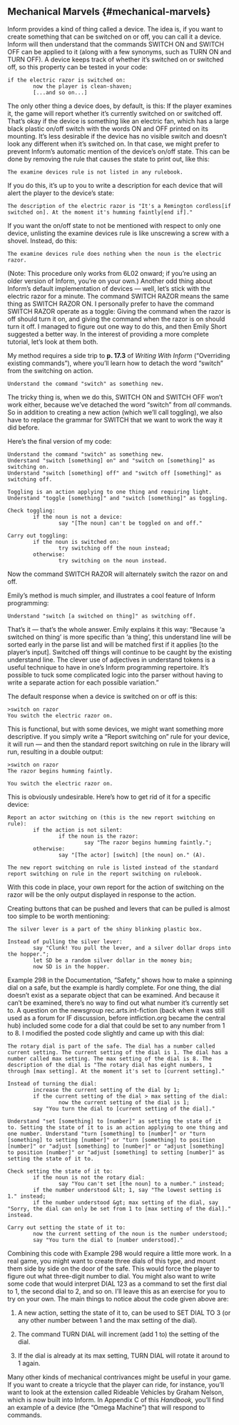 ## Mechanical Marvels {#mechanical-marvels}

Inform provides a kind of thing called a device. The idea is, if you want to create something that can be switched on or off, you can call it a device. Inform will then understand that the commands SWITCH ON and SWITCH OFF can be applied to it (along with a few synonyms, such as TURN ON and TURN OFF). A device keeps track of whether it’s switched on or switched off, so this property can be tested in your code:

```inform7
if the electric razor is switched on:
        now the player is clean-shaven;
        [...and so on...]
```

The only other thing a device does, by default, is this: If the player examines it, the game will report whether it’s currently switched on or switched off. That’s okay if the device is something like an electric fan, which has a large black plastic on/off switch with the words ON and OFF printed on its mounting. It’s less desirable if the device has no visible switch and doesn’t look any different when it’s switched on. In that case, we might prefer to prevent Inform’s automatic mention of the device’s on/off state. This can be done by removing the rule that causes the state to print out, like this:

```inform7
The examine devices rule is not listed in any rulebook.
```

If you do this, it’s up to you to write a description for each device that will alert the player to the device’s state:

```inform7
The description of the electric razor is "It's a Remington cordless[if switched on]. At the moment it's humming faintly[end if]."
```

If you want the on/off state to not be mentioned with respect to only one device, unlisting the examine devices rule is like unscrewing a screw with a shovel. Instead, do this:

```inform7
The examine devices rule does nothing when the noun is the electric razor.
```

(Note: This procedure only works from 6L02 onward; if you’re using an older version of Inform, you’re on your own.) Another odd thing about Inform’s default implementation of devices — well, let’s stick with the electric razor for a minute. The command SWITCH RAZOR means the same thing as SWITCH RAZOR ON. I personally prefer to have the command SWITCH RAZOR operate as a toggle: Giving the command when the razor is off should turn it on, and giving the command when the razor is on should turn it off. I managed to figure out one way to do this, and then Emily Short suggested a better way. In the interest of providing a more complete tutorial, let’s look at them both.

My method requires a side trip to **p. 17.3** of _Writing With Inform_ (“Overriding existing commands”), where you’ll learn how to detach the word “switch” from the switching on action.

```inform7
Understand the command "switch" as something new.
```

The tricky thing is, when we do this, SWITCH ON and SWITCH OFF won’t work either, because we’ve detached the word “switch” from _all_ commands. So in addition to creating a new action (which we’ll call toggling), we also have to replace the grammar for SWITCH that we want to work the way it did before.

Here’s the final version of my code:

```inform7
Understand the command "switch" as something new.
Understand "switch [something] on" and "switch on [something]" as switching on.
Understand "switch [something] off" and "switch off [something]" as switching off.

Toggling is an action applying to one thing and requiring light. Understand "toggle [something]" and "switch [something]" as toggling.

Check toggling:
        if the noun is not a device:
                say "[The noun] can't be toggled on and off."

Carry out toggling:
        if the noun is switched on:
                try switching off the noun instead;
        otherwise:
                try switching on the noun instead.
```

Now the command SWITCH RAZOR will alternately switch the razor on and off.

Emily’s method is much simpler, and illustrates a cool feature of Inform programming:

```inform7
Understand "switch [a switched on thing]" as switching off.
```

That’s it — that’s the whole answer. Emily explains it this way: “Because ‘a switched on thing’ is more specific than ‘a thing’, this understand line will be sorted early in the parse list and will be matched first if it applies [to the player’s input]. Switched off things will continue to be caught by the existing understand line. The clever use of adjectives in understand tokens is a useful technique to have in one’s Inform programming repertoire. It’s possible to tuck some complicated logic into the parser without having to write a separate action for each possible variation.”

The default response when a device is switched on or off is this:

```
>switch on razor
You switch the electric razor on.
```

This is functional, but with some devices, we might want something more descriptive. If you simply write a “Report switching on” rule for your device, it will run — and then the standard report switching on rule in the library will run, resulting in a double output:

```
>switch on razor
The razor begins humming faintly.

You switch the electric razor on.
```

This is obviously undesirable. Here’s how to get rid of it for a specific device:

```inform7
Report an actor switching on (this is the new report switching on rule):
        if the action is not silent:
                if the noun is the razor:
                        say "The razor begins humming faintly.";
        otherwise:
                say "[The actor] [switch] [the noun] on." (A).

The new report switching on rule is listed instead of the standard report switching on rule in the report switching on rulebook.
```

With this code in place, your own report for the action of switching on the razor will be the only output displayed in response to the action.

Creating buttons that can be pushed and levers that can be pulled is almost too simple to be worth mentioning:

```inform7
The silver lever is a part of the shiny blinking plastic box.

Instead of pulling the silver lever:
        say "Clunk! You pull the lever, and a silver dollar drops into the hopper.";
        let SD be a random silver dollar in the money bin;
        now SD is in the hopper.
```

Example 298 in the Documentation, “Safety,” shows how to make a spinning dial on a safe, but the example is hardly complete. For one thing, the dial doesn’t exist as a separate object that can be examined. And because it can’t be examined, there’s no way to find out what number it’s currently set to. A question on the newsgroup rec.arts.int-fiction (back when it was still used as a forum for IF discussion, before intfiction.org became the central hub) included some code for a dial that could be set to any number from 1 to 8. I modified the posted code slightly and came up with this dial:

```inform7
The rotary dial is part of the safe. The dial has a number called current setting. The current setting of the dial is 1. The dial has a number called max setting. The max setting of the dial is 8. The description of the dial is "The rotary dial has eight numbers, 1 through [max setting]. At the moment it's set to [current setting]."

Instead of turning the dial:
        increase the current setting of the dial by 1;
        if the current setting of the dial > max setting of the dial:
                now the current setting of the dial is 1;
        say "You turn the dial to [current setting of the dial]."

Understand "set [something] to [number]" as setting the state of it to. Setting the state of it to is an action applying to one thing and one number. Understand "turn [something] to [number]" or "turn [something] to setting [number]" or "turn [something] to position [number]" or "adjust [something] to [number]" or "adjust [something] to position [number]" or "adjust [something] to setting [number]" as setting the state of it to.

Check setting the state of it to:
        if the noun is not the rotary dial:
                say "You can't set [the noun] to a number." instead;
        if the number understood &lt; 1, say "The lowest setting is 1." instead;
        if the number understood &gt; max setting of the dial, say "Sorry, the dial can only be set from 1 to [max setting of the dial]." instead.

Carry out setting the state of it to:
        now the current setting of the noun is the number understood;
        say "You turn the dial to [number understood]."
```

Combining this code with Example 298 would require a little more work. In a real game, you might want to create three dials of this type, and mount them side by side on the door of the safe. This would force the player to figure out what three-digit number to dial. You might also want to write some code that would interpret DIAL 123 as a command to set the first dial to 1, the second dial to 2, and so on. I’ll leave this as an exercise for you to try on your own. The main things to notice about the code given above are:

1.  A new action, setting the state of it to, can be used to SET DIAL TO 3 (or any other number between 1 and the max setting of the dial).

2.  The command TURN DIAL will increment (add 1 to) the setting of the dial.

3.  If the dial is already at its max setting, TURN DIAL will rotate it around to 1 again.

Many other kinds of mechanical contrivances might be useful in your game. If you want to create a tricycle that the player can ride, for instance, you’ll want to look at the extension called Rideable Vehicles by Graham Nelson, which is now built into Inform. In Appendix C of this _Handbook,_ you’ll find an example of a device (the “Omega Machine”) that will respond to commands.
